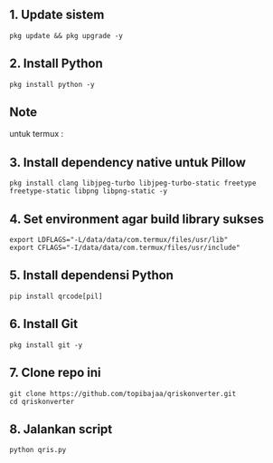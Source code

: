 ## 1. Update sistem
```
pkg update && pkg upgrade -y
```

## 2. Install Python
```
pkg install python -y
```

## Note
untuk termux : 
## 3. Install dependency native untuk Pillow
```
pkg install clang libjpeg-turbo libjpeg-turbo-static freetype freetype-static libpng libpng-static -y
```

## 4. Set environment agar build library sukses
```
export LDFLAGS="-L/data/data/com.termux/files/usr/lib"
export CFLAGS="-I/data/data/com.termux/files/usr/include"
```

## 5. Install dependensi Python
```
pip install qrcode[pil]
```

## 6. Install Git
```
pkg install git -y
```

## 7. Clone repo ini
```
git clone https://github.com/topibajaa/qriskonverter.git
cd qriskonverter
```

## 8. Jalankan script
```
python qris.py
```
